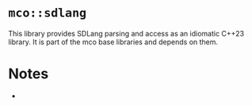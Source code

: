 # `mco::sdlang`

This library provides SDLang parsing and access as an idiomatic C++23 library. It is part of the mco base libraries and depends on them.

# Notes

-